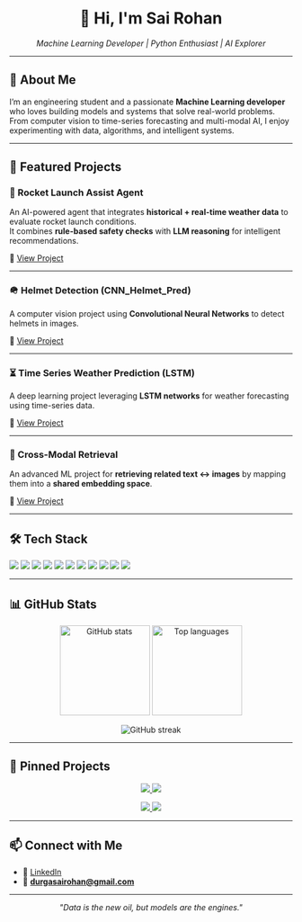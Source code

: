 <h1 align="center">👋 Hi, I'm Sai Rohan</h1>
<p align="center">
  <i>Machine Learning Developer | Python Enthusiast | AI Explorer</i>
</p>

---

## 📌 About Me  

I’m an engineering student and a passionate **Machine Learning developer** who loves building models and systems that solve real-world problems.  
From computer vision to time-series forecasting and multi-modal AI, I enjoy experimenting with data, algorithms, and intelligent systems.

---

## 🚀 Featured Projects  

### 🚀 Rocket Launch Assist Agent  
An AI-powered agent that integrates **historical + real-time weather data** to evaluate rocket launch conditions.  
It combines **rule-based safety checks** with **LLM reasoning** for intelligent recommendations.  

🔗 [View Project](https://github.com/Johnaaron0108/Rocket_launchin_aaist_AGENT)

---

### 🪖 Helmet Detection (CNN_Helmet_Pred)  
A computer vision project using **Convolutional Neural Networks** to detect helmets in images.  

🔗 [View Project](https://github.com/Johnaaron0108/CNN_Helmet_Pred)

---

### ⏳ Time Series Weather Prediction (LSTM)  
A deep learning project leveraging **LSTM networks** for weather forecasting using time-series data.  

🔗 [View Project](https://github.com/Johnaaron0108/Time_Ser_LSTM)

---

### 🔀 Cross-Modal Retrieval  
An advanced ML project for **retrieving related text ↔ images** by mapping them into a **shared embedding space**.  

🔗 [View Project](https://github.com/Johnaaron0108/Cross_model_retrieval)

---

## 🛠️ Tech Stack  

<p>
  <img src="https://img.shields.io/badge/Python-3776AB?style=for-the-badge&logo=python&logoColor=white"/>
  <img src="https://img.shields.io/badge/TensorFlow-FF6F00?style=for-the-badge&logo=tensorflow&logoColor=white"/>
  <img src="https://img.shields.io/badge/Keras-D00000?style=for-the-badge&logo=keras&logoColor=white"/>
  <img src="https://img.shields.io/badge/Scikit--learn-F7931E?style=for-the-badge&logo=scikit-learn&logoColor=white"/>
  <img src="https://img.shields.io/badge/NumPy-013243?style=for-the-badge&logo=numpy&logoColor=white"/>
  <img src="https://img.shields.io/badge/Pandas-150458?style=for-the-badge&logo=pandas&logoColor=white"/>
  <img src="https://img.shields.io/badge/NLTK-85C12E?style=for-the-badge&logoColor=white"/>
  <img src="https://img.shields.io/badge/OpenWeatherMap-FFB400?style=for-the-badge&logo=weather&logoColor=white"/>
  <img src="https://img.shields.io/badge/FAISS-0066CC?style=for-the-badge&logo=meta&logoColor=white"/>
  <img src="https://img.shields.io/badge/Google%20Colab-F9AB00?style=for-the-badge&logo=googlecolab&logoColor=white"/>
  <img src="https://img.shields.io/badge/GitHub-181717?style=for-the-badge&logo=github&logoColor=white"/>
</p>

---

## 📊 GitHub Stats  

<p align="center">
  <img src="https://github-readme-stats.vercel.app/api?username=Johnaaron0108&show_icons=true&theme=radical" alt="GitHub stats" height="160"/>
  <img src="https://github-readme-stats.vercel.app/api/top-langs/?username=Johnaaron0108&layout=compact&theme=radical" alt="Top languages" height="160"/>
</p>

<p align="center">
  <img src="https://github-readme-streak-stats.herokuapp.com/?user=Johnaaron0108&theme=radical" alt="GitHub streak"/>
</p>

---

## 📌 Pinned Projects  

<p align="center">
  <a href="https://github.com/Johnaaron0108/Rocket_launchin_aaist_AGENT">
    <img src="https://github-readme-stats.vercel.app/api/pin/?username=Johnaaron0108&repo=Rocket_launchin_aaist_AGENT&theme=radical" />
  </a>
  <a href="https://github.com/Johnaaron0108/CNN_Helmet_Pred">
    <img src="https://github-readme-stats.vercel.app/api/pin/?username=Johnaaron0108&repo=CNN_Helmet_Pred&theme=radical" />
  </a>
</p>

<p align="center">
  <a href="https://github.com/Johnaaron0108/Time_Ser_LSTM">
    <img src="https://github-readme-stats.vercel.app/api/pin/?username=Johnaaron0108&repo=Time_Ser_LSTM&theme=radical" />
  </a>
  <a href="https://github.com/Johnaaron0108/Cross_model_retrieval">
    <img src="https://github-readme-stats.vercel.app/api/pin/?username=Johnaaron0108&repo=Cross_model_retrieval&theme=radical" />
  </a>
</p>

---

## 📫 Connect with Me  

- 💼 [LinkedIn](https://www.linkedin.com/in/b-durga-sai-rohan-94334a291/)  
- 📧 **durgasairohan@gmail.com**  

---

<p align="center"><i>"Data is the new oil, but models are the engines."</i></p>

